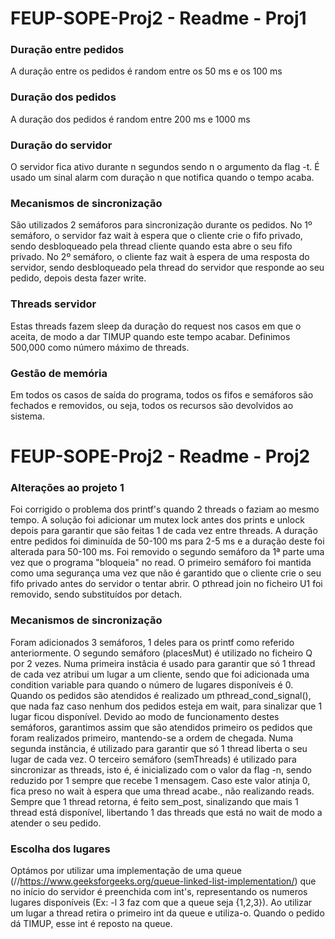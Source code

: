 # FEUP-SOPE-Proj2 - Readme - Proj1

### Duração entre pedidos
A duração entre os pedidos é random entre os 50 ms e os 100 ms

### Duração dos pedidos 
A duração dos pedidos é random entre 200 ms e 1000 ms

### Duração do servidor
O servidor fica ativo durante n segundos sendo n o argumento da flag -t. É usado um sinal alarm com duração n que notifica quando o tempo acaba.

### Mecanismos de sincronização
São utilizados 2 semáforos para sincronização durante os pedidos. 
No 1º semáforo, o servidor faz wait à espera que o cliente crie o fifo privado, sendo desbloqueado pela thread cliente quando esta abre o seu fifo privado.
No 2º semáforo, o cliente faz wait à espera de uma resposta do servidor, sendo desbloqueado pela thread do servidor que responde ao seu pedido, depois desta fazer write.

### Threads servidor
Estas threads fazem sleep da duração do request nos casos em que o aceita, de modo a dar TIMUP quando este tempo acabar. Definimos 500,000 como número máximo de threads.

### Gestão de memória
Em todos os casos de saída do programa, todos os fifos e semáforos são fechados e removidos, ou seja, todos os recursos são devolvidos ao sistema.

# FEUP-SOPE-Proj2 - Readme - Proj2

### Alterações ao projeto 1
Foi corrigido o problema dos printf's quando 2 threads o faziam ao mesmo tempo. A solução foi adicionar um mutex lock antes dos prints e unlock depois para garantir que são feitas 1 de cada vez entre threads.
A duração entre pedidos foi diminuída de 50-100 ms para 2-5 ms e a duração deste foi alterada para 50-100 ms.
Foi removido o segundo semáforo da 1ª parte uma vez que o programa "bloqueia" no read. O primeiro semáforo foi mantida como uma segurança uma vez que não é garantido que o cliente crie o seu fifo privado antes do servidor o tentar abrir.
O pthread join no ficheiro U1 foi removido, sendo substituídos por detach.

### Mecanismos de sincronização
Foram adicionados 3 semáforos, 1 deles para os printf como referido anteriormente. O segundo semáforo (placesMut) é utilizado no ficheiro Q por 2 vezes. Numa primeira instâcia é usado para garantir que só 1 thread de cada vez atribui um lugar a um cliente, sendo que foi adicionada uma condition variable para quando o número de lugares disponíveis é 0. Quando os pedidos são atendidos é realizado um pthread_cond_signal(), que nada faz caso nenhum dos pedidos esteja em wait, para sinalizar que 1 lugar ficou disponível. Devido ao modo de funcionamento destes semáforos, garantimos assim que são atendidos primeiro os pedidos que foram realizados primeiro, mantendo-se a ordem de chegada. Numa segunda instância, é utilizado para garantir que só 1 thread liberta o seu lugar de cada vez. O terceiro semáforo (semThreads) é utilizado para sincronizar as threads, isto é, é inicializado com o valor da flag -n, sendo reduzido por 1 sempre que recebe 1 mensagem. Caso este valor atinja 0, fica preso no wait à espera que uma thread acabe., não realizando reads. Sempre que 1 thread retorna, é feito sem_post, sinalizando que mais 1 thread está disponível, libertando 1 das threads que está no wait de modo a atender o seu pedido. 

### Escolha dos lugares
Optámos por utilizar uma implementação de uma queue (//https://www.geeksforgeeks.org/queue-linked-list-implementation/) que no início do servidor é preenchida com int's, representando os numeros lugares disponíveis (Ex: -l 3 faz com que a queue seja {1,2,3}). Ao utilizar um lugar a thread retira o primeiro int da queue e utiliza-o. Quando o pedido dá TIMUP, esse int é reposto na queue.


